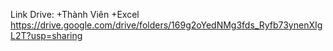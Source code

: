 Link Drive:
+Thành Viên
+Excel
https://drive.google.com/drive/folders/169g2oYedNMg3fds_Ryfb73ynenXIgL2T?usp=sharing



